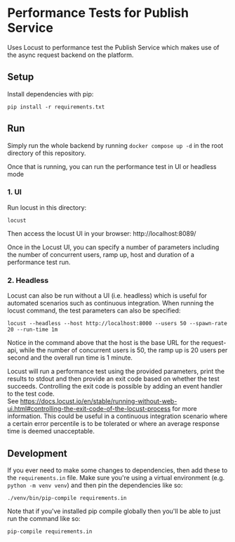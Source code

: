 # Performance Tests for Publish Service

Uses Locust to performance test the Publish Service which makes use of the async request backend on the platform.

## Setup

Install dependencies with pip:

```
pip install -r requirements.txt
```

## Run

Simply run the whole backend by running `docker compose up -d` in the root directory of this repository.

Once that is running, you can run the performance test in UI or headless mode

### 1. UI

Run locust in this directory:

```
locust
```

Then access the locust UI in your browser: http://localhost:8089/

Once in the Locust UI, you can specify a number of parameters including the number of concurrent users, ramp up,
host and duration of a performance test run.


### 2. Headless

Locust can also be run without a UI (i.e. headless) which is useful for automated scenarios such as continuous 
integration.  When running the locust command, the test parameters can also be specified:

```
locust --headless --host http://localhost:8000 --users 50 --spawn-rate 20 --run-time 1m
```

Notice in the command above that the host is the base URL for the request-api, while the number of concurrent
users is 50, the ramp up is 20 users per second and the overall run time is 1 minute.

Locust will run a performance test using the provided parameters, print the results to stdout and then provide
an exit code based on whether the test succeeds.  Controlling the exit code is possible by adding an event handler
to the test code.  
See https://docs.locust.io/en/stable/running-without-web-ui.html#controlling-the-exit-code-of-the-locust-process for
more information.  This could be useful in a continuous integration scenario where a certain error percentile is to be
tolerated or where an average response time is deemed unacceptable.

## Development

If you ever need to make some changes to dependencies, then add these to the `requirements.in` file.  Make sure you're
using a virtual environment (e.g. `python -m venv venv`) and then pin the dependencies like so:

```
./venv/bin/pip-compile requirements.in
```

Note that if you've installed pip compile globally then you'll be able to just run the command like so:

```
pip-compile requirements.in
```

